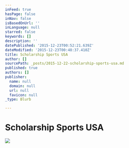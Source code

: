 ```yaml
---
inFeed: true
hasPage: false
inNav: false
isBasedOnUrl: ''
inLanguage: null
starred: false
keywords: []
description: ''
datePublished: '2015-12-23T00:52:21.639Z'
dateModified: '2015-12-23T00:48:37.410Z'
title: Scholarship Sports USA
author: []
sourcePath: _posts/2015-12-22-scholarship-sports-usa.md
published: true
authors: []
publisher:
  name: null
  domain: null
  url: null
  favicon: null
_type: Blurb

---
```

# Scholarship Sports USA
![](https://the-grid-user-content.s3-us-west-2.amazonaws.com/9a28f98f-e529-4502-95f2-be52216d7360.png)